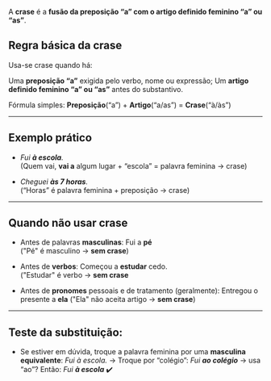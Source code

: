 A **crase** é a **fusão da preposição “a” com o artigo definido feminino “a” ou “as”**.

## Regra básica da crase
Usa-se crase quando há:

Uma **preposição “a”** exigida pelo verbo, nome ou expressão;
Um **artigo definido feminino “a” ou “as”** antes do substantivo.

Fórmula simples:
**Preposição**(“a”) + **Artigo**(“a/as”) = **Crase**(“à/às”)

---
## Exemplo prático

- _Fui **à escola**._  
    (Quem vai, **vai a** algum lugar + “escola” = palavra feminina → crase)

- _Cheguei **às 7 horas**._  
    (“Horas” é palavra feminina + preposição → crase)


---

## Quando não usar crase

- Antes de palavras **masculinas**:
	Fui a **pé**  
    ("Pé" é masculino → **sem crase**)

- Antes de **verbos**:
	Começou a **estudar** cedo.  
    ("Estudar" é verbo → **sem crase**


- Antes de **pronomes** pessoais e de tratamento (geralmente):
	Entregou o presente a **ela**
    ("Ela" não aceita artigo → **sem crase**)


---

## Teste da substituição:

- Se estiver em dúvida, troque a palavra feminina por uma **masculina equivalente**:
	_Fui à escola._ → Troque por “colégio”: 
	_Fui **ao colégio**_ → usa “ao”? 
	Então: _Fui **à escola**_ ✔️
